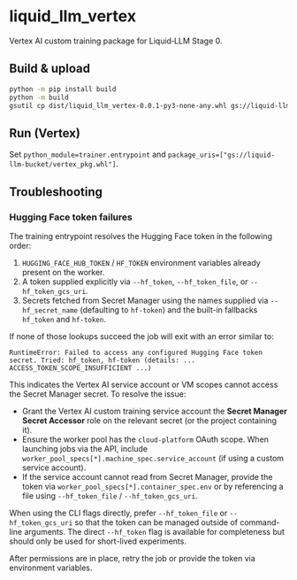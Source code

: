 # liquid_llm_vertex

Vertex AI custom training package for Liquid‑LLM Stage 0.

## Build & upload

```bash
python -m pip install build
python -m build
gsutil cp dist/liquid_llm_vertex-0.0.1-py3-none-any.whl gs://liquid-llm-bucket/vertex_pkg.whl
```

## Run (Vertex)

Set `python_module=trainer.entrypoint` and `package_uris=["gs://liquid-llm-bucket/vertex_pkg.whl"]`.

## Troubleshooting

### Hugging Face token failures

The training entrypoint resolves the Hugging Face token in the following order:

1. `HUGGING_FACE_HUB_TOKEN` / `HF_TOKEN` environment variables already present on the worker.
2. A token supplied explicitly via `--hf_token`, `--hf_token_file`, or
   `--hf_token_gcs_uri`.
3. Secrets fetched from Secret Manager using the names supplied via
   `--hf_secret_name` (defaulting to `hf-token`) and the built-in fallbacks
   `hf_token` and `hf-token`.

If none of those lookups succeed the job will exit with an error similar to:

```
RuntimeError: Failed to access any configured Hugging Face token secret. Tried: hf_token, hf-token (details: ... ACCESS_TOKEN_SCOPE_INSUFFICIENT ...)
```

This indicates the Vertex AI service account or VM scopes cannot access the
Secret Manager secret. To resolve the issue:

* Grant the Vertex AI custom training service account the **Secret Manager
  Secret Accessor** role on the relevant secret (or the project containing it).
* Ensure the worker pool has the `cloud-platform` OAuth scope. When launching
  jobs via the API, include
 `worker_pool_specs[*].machine_spec.service_account` (if using a custom service
  account).
* If the service account cannot read from Secret Manager, provide the token via
  `worker_pool_specs[*].container_spec.env` or by referencing a file using
  `--hf_token_file` / `--hf_token_gcs_uri`.

When using the CLI flags directly, prefer `--hf_token_file` or
`--hf_token_gcs_uri` so that the token can be managed outside of command-line
arguments. The direct `--hf_token` flag is available for completeness but should
only be used for short-lived experiments.

After permissions are in place, retry the job or provide the token via
environment variables.
